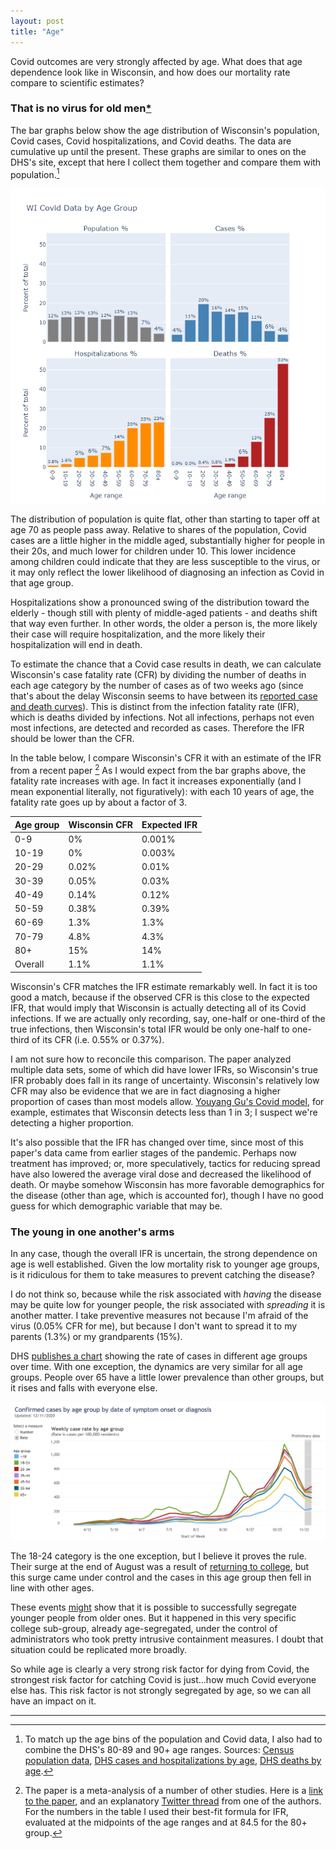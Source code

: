 ```yaml
---
layout: post
title: "Age"
---
```


Covid outcomes are very strongly affected by age. What does that age dependence look like in Wisconsin, and how does our mortality rate compare to scientific estimates?

### That is no virus for old men[\*](https://www.poetryfoundation.org/poems/43291/sailing-to-byzantium)
The bar graphs below show the age distribution of Wisconsin's population, Covid cases, Covid hospitalizations, and Covid deaths. The data are cumulative up until the present. These graphs are similar to ones on the DHS's site, except that here I collect them together and compare them with population.[^Sources]

![Age distributions](../assets/Age-Covid_2020-12-11.png)

The distribution of population is quite flat, other than starting to taper off at age 70 as people pass away. Relative to shares of the population, Covid cases are a little higher in the middle aged, substantially higher for people in their 20s, and much lower for children under 10. This lower incidence among children could indicate that they are less susceptible to the virus, or it may only reflect the lower likelihood of diagnosing an infection as Covid in that age group.

Hospitalizations show a pronounced swing of the distribution toward the elderly - though still with plenty of middle-aged patients - and deaths shift that way even further. In other words, the older a person is, the more likely their case will require hospitalization, and the more likely their hospitalization will end in death.

To estimate the chance that a Covid case results in death, we can calculate Wisconsin's case fatality rate (CFR) by dividing the number of deaths in each age category by the number of cases as of two weeks ago (since that's about the delay Wisconsin seems to have between its [reported case and death curves](2020-12-07-status-update.md)). This is distinct from the infection fatality rate (IFR), which is deaths divided by infections. Not all infections, perhaps not even most infections, are detected and recorded as cases. Therefore the IFR should be lower than the CFR.

In the table below, I compare Wisconsin's CFR it with an estimate of the IFR from a recent paper [^Paper] As I would expect from the bar graphs above, the fatality rate increases with age. In fact it increases exponentially (and I mean exponential literally, not figuratively): with each 10 years of age, the fatality rate goes up by about a factor of 3. 

Age group | Wisconsin CFR | Expected IFR
---------- | ----------- | -----------
0-9   | 0%    | 0.001%
10-19 | 0%    | 0.003%
20-29 | 0.02% | 0.01%
30-39 | 0.05% | 0.03%
40-49 | 0.14% | 0.12%
50-59 | 0.38% | 0.39%
60-69 | 1.3%  | 1.3%
70-79 | 4.8%  | 4.3%
80+   | 15%   | 14%
Overall   | 1.1%  | 1.1%

Wisconsin's CFR matches the IFR estimate remarkably well. In fact it is too good a match, because if the observed CFR is this close to the expected IFR, that would imply that Wisconsin is actually detecting all of its Covid infections. If we are actually only recording, say, one-half or one-third of the true infections, then Wisconsin's total IFR would be only one-half to one-third of its CFR (i.e. 0.55% or 0.37%).

I am not sure how to reconcile this comparison. The paper analyzed multiple data sets, some of which did have lower IFRs, so Wisconsin's true IFR probably does fall in its range of uncertainty. Wisconsin's relatively low CFR may also be evidence that we are in fact diagnosing a higher proportion of cases than most models allow. [Youyang Gu's Covid model](https://covid19-projections.com/infections/us-wi), for example, estimates that Wisconsin detects less than 1 in 3; I suspect we're detecting a higher proportion. 

It's also possible that the IFR has changed over time, since most of this paper's data came from earlier stages of the pandemic. Perhaps now treatment has improved; or, more speculatively, tactics for reducing spread have also lowered the average viral dose and decreased the likelihood of death. Or maybe somehow Wisconsin has more favorable demographics for the disease (other than age, which is accounted for), though I have no good guess for which demographic variable that may be. 

### The young in one another's arms
In any case, though the overall IFR is uncertain, the strong dependence on age is well established. Given the low mortality risk to younger age groups, is it ridiculous for them to take measures to prevent catching the disease?

I do not think so, because while the risk associated with *having* the disease may be quite low for younger people, the risk associated with *spreading* it is another matter. I take preventive measures not because I'm afraid of the virus (0.05% CFR for me), but because I don't want to spread it to my parents (1.3%) or my grandparents (15%). 

DHS [publishes a chart](https://www.dhs.wisconsin.gov/covid-19/cases.htm) showing the rate of cases in different age groups over time. With one exception, the dynamics are very similar for all age groups. People over 65 have a little lower prevalence than other groups, but it rises and falls with everyone else.

![DHS cases by age](../assets/Age-Cases-DHS_2020-12-11.png)

The 18-24 category is the one exception, but I believe it proves the rule. Their surge at the end of August was a result of [returning to college](2020-09-14-wisconsin-colleges.md), but this surge came under control and the cases in this age group then fell in line with other ages. 

These events [might](https://twitter.com/danielle_ivory/status/1337814187175784450) show that it is possible to successfully segregate younger people from older ones. But it happened in this very specific college sub-group, already age-segregated, under the control of administrators who took pretty intrusive containment measures. I doubt that situation could be replicated more broadly.

So while age is clearly a very strong risk factor for dying from Covid, the strongest risk factor for catching Covid is just...how much Covid everyone else has. This risk factor is not strongly segregated by age, so we can all have an impact on it.

---
[^Sources]: To match up the age bins of the population and Covid data, I also had to combine the DHS's 80-89 and 90+ age ranges. Sources: [Census population data](https://data.census.gov/cedsci/table?q=S01&g=0400000US55&d=ACS%201-Year%20Estimates%20Subject%20Tables&tid=ACSST1Y2019.S0101&hidePreview=true), [DHS cases and hospitalizations by age](https://www.dhs.wisconsin.gov/covid-19/cases.htm), [DHS deaths by age](https://www.dhs.wisconsin.gov/covid-19/deaths.htm).

[^Paper]: The paper is a meta-analysis of a number of other studies. Here is a [link to the paper](https://link.springer.com/article/10.1007/s10654-020-00698-1), and an explanatory [Twitter thread](https://twitter.com/GidMK/status/1336423659850801152) from one of the authors. For the numbers in the table I used their best-fit formula for IFR, evaluated at the midpoints of the age ranges and at 84.5 for the 80+ group.
